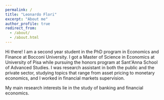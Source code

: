 ```yaml
---
permalink: /
title: "Leonardo Flori"
excerpt: "About me"
author_profile: true
redirect_from: 
  - /about/
  - /about.html
---
```


Hi there!
I am a second year student in the PhD program in Economics and Finance at Bocconi University. I got a Master of Science in Economics at University of Pisa while pursuing the honors program at Sant'Anna School of Advanced Studies. I was research assistant in both the public and the private sector, studying topics that range from asset pricing to monetary economics, and I worked in financial markets supervision.

My main research interests lie in the study of banking and financial economics.
